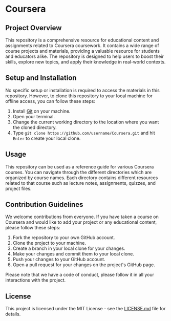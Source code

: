 # Coursera

## Project Overview

This repository is a comprehensive resource for educational content and assignments related to Coursera coursework. It contains a wide range of course projects and materials, providing a valuable resource for students and educators alike. The repository is designed to help users to boost their skills, explore new topics, and apply their knowledge in real-world contexts.

## Setup and Installation

No specific setup or installation is required to access the materials in this repository. However, to clone this repository to your local machine for offline access, you can follow these steps:

1. Install [Git](https://git-scm.com/downloads) on your machine.
2. Open your terminal.
3. Change the current working directory to the location where you want the cloned directory.
4. Type `git clone https://github.com/username/Coursera.git` and hit `Enter` to create your local clone.

## Usage 

This repository can be used as a reference guide for various Coursera courses. You can navigate through the different directories which are organized by course names. Each directory contains different resources related to that course such as lecture notes, assignments, quizzes, and project files.

## Contribution Guidelines

We welcome contributions from everyone. If you have taken a course on Coursera and would like to add your project or any educational content, please follow these steps:

1. Fork the repository to your own GitHub account.
2. Clone the project to your machine.
3. Create a branch in your local clone for your changes.
4. Make your changes and commit them to your local clone.
5. Push your changes to your GitHub account.
6. Open a pull request for your changes on the project's GitHub page.

Please note that we have a code of conduct, please follow it in all your interactions with the project.

## License

This project is licensed under the MIT License - see the [LICENSE.md](LICENSE.md) file for details.